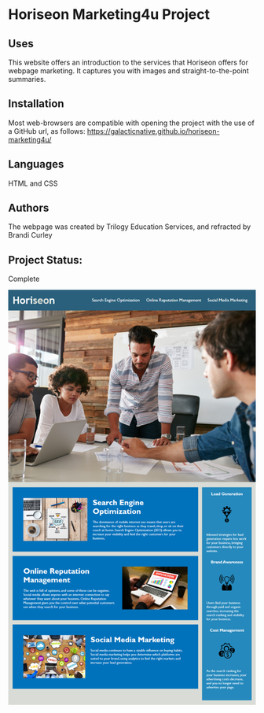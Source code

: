 # Horiseon Marketing4u Project

## Uses
This website offers an introduction to the services that Horiseon offers for webpage marketing. It captures you with images and straight-to-the-point summaries.

## Installation
Most web-browsers are compatible with opening the project with the use of a GitHub url, as follows: https://galacticnative.github.io/horiseon-marketing4u/

## Languages
HTML and CSS

## Authors
The webpage was created by Trilogy Education Services, and refracted by Brandi Curley

## Project Status:
Complete

![picture](assets/images/demo.png)
